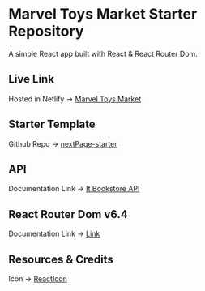 # Marvel Toys Market Starter Repository

A simple React app built with React & React Router Dom.

## Live Link
Hosted in Netlify -> [Marvel Toys Market](''''')


## Starter Template
Github Repo -> [nextPage-starter](''')

## API 

Documentation Link -> [It Bookstore API]('''''''')

## React Router Dom v6.4 

Documentation Link -> [Link](https://reactrouter.com/en/main/start/overview)

## Resources & Credits

Icon -> [ReactIcon](https://react-icons.github.io/react-icons/)

<!-- Lottie Animation -> [LottieFiles](https://lottiefiles.com/featured) -->